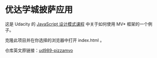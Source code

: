 # 优达学城披萨应用

这是 Udacity 的 [JavaScript 设计模式课程](https://www.udacity.com/course/javascript-design-patterns--ud989) 中关于如何使用 MV* 框架的一个例子。

克隆此项目并在你选择的浏览器中打开 index.html 。

仓库英文原链接：[ud989-pizzamvo](https://github.com/udacity/ud989-pizzamvo)
